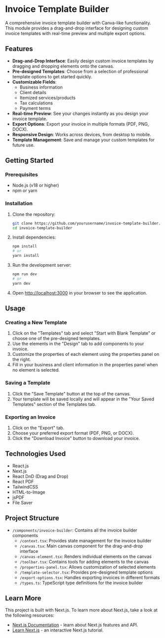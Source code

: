 # Invoice Template Builder

A comprehensive invoice template builder with Canva-like functionality. This module provides a drag-and-drop interface for designing custom invoice templates with real-time preview and multiple export options.

## Features

- **Drag-and-Drop Interface**: Easily design custom invoice templates by dragging and dropping elements onto the canvas.
- **Pre-designed Templates**: Choose from a selection of professional template options to get started quickly.
- **Customizable Fields**:
  - Business information
  - Client details
  - Itemized services/products
  - Tax calculations
  - Payment terms
- **Real-time Preview**: See your changes instantly as you design your invoice template.
- **Export Options**: Export your invoice in multiple formats (PDF, PNG, DOCX).
- **Responsive Design**: Works across devices, from desktop to mobile.
- **Template Management**: Save and manage your custom templates for future use.

## Getting Started

### Prerequisites

- Node.js (v18 or higher)
- npm or yarn

### Installation

1. Clone the repository:
   ```bash
   git clone https://github.com/yourusername/invoice-template-builder.git
   cd invoice-template-builder
   ```

2. Install dependencies:
   ```bash
   npm install
   # or
   yarn install
   ```

3. Run the development server:
   ```bash
   npm run dev
   # or
   yarn dev
   ```

4. Open [http://localhost:3000](http://localhost:3000) in your browser to see the application.

## Usage

### Creating a New Template

1. Click on the "Templates" tab and select "Start with Blank Template" or choose one of the pre-designed templates.
2. Use the elements in the "Design" tab to add components to your invoice.
3. Customize the properties of each element using the properties panel on the right.
4. Fill in your business and client information in the properties panel when no element is selected.

### Saving a Template

1. Click the "Save Template" button at the top of the canvas.
2. Your template will be saved locally and will appear in the "Your Saved Templates" section of the Templates tab.

### Exporting an Invoice

1. Click on the "Export" tab.
2. Choose your preferred export format (PDF, PNG, or DOCX).
3. Click the "Download Invoice" button to download your invoice.

## Technologies Used

- React.js
- Next.js
- React DnD (Drag and Drop)
- React PDF
- TailwindCSS
- HTML-to-Image
- jsPDF
- File Saver

## Project Structure

- `/components/invoice-builder`: Contains all the invoice builder components
  - `/context.tsx`: Provides state management for the invoice builder
  - `/canvas.tsx`: Main canvas component for the drag-and-drop interface
  - `/canvas-element.tsx`: Renders individual elements on the canvas
  - `/toolbar.tsx`: Contains tools for adding elements to the canvas
  - `/properties-panel.tsx`: Allows customization of selected elements
  - `/template-selector.tsx`: Provides pre-designed template options
  - `/export-options.tsx`: Handles exporting invoices in different formats
  - `/types.ts`: TypeScript type definitions for the invoice builder

## Learn More

This project is built with Next.js. To learn more about Next.js, take a look at the following resources:

- [Next.js Documentation](https://nextjs.org/docs) - learn about Next.js features and API.
- [Learn Next.js](https://nextjs.org/learn) - an interactive Next.js tutorial.
